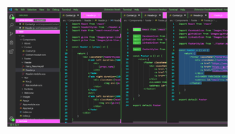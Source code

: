<img src="https://github.com/hazza203/My-Portfolio/blob/master/public/preview.png?raw=true" alt="Preview of color theme"/>
